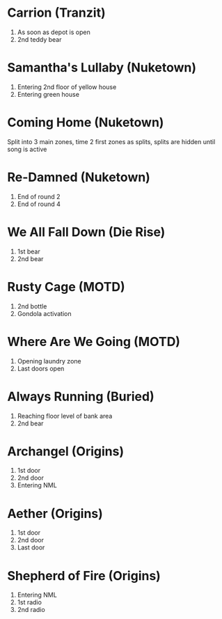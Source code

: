 # Carrion (Tranzit)
1. As soon as depot is open
2. 2nd teddy bear

# Samantha's Lullaby (Nuketown)
1. Entering 2nd floor of yellow house
2. Entering green house

# Coming Home (Nuketown)
Split into 3 main zones, time 2 first zones as splits, splits are hidden until song is active

# Re-Damned (Nuketown)
1. End of round 2
2. End of round 4

# We All Fall Down (Die Rise)
1. 1st bear
2. 2nd bear

# Rusty Cage (MOTD)
1. 2nd bottle
2. Gondola activation

# Where Are We Going (MOTD)
1. Opening laundry zone
2. Last doors open

# Always Running (Buried)
1. Reaching floor level of bank area
2. 2nd bear

# Archangel (Origins)
1. 1st door
2. 2nd door
3. Entering NML

# Aether (Origins)
1. 1st door
2. 2nd door
3. Last door

# Shepherd of Fire (Origins)
1. Entering NML
2. 1st radio
3. 2nd radio
